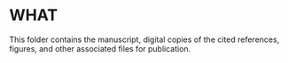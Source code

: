 # WHAT
This folder contains the manuscript, digital copies of the cited references, figures, and other associated files for publication. 
